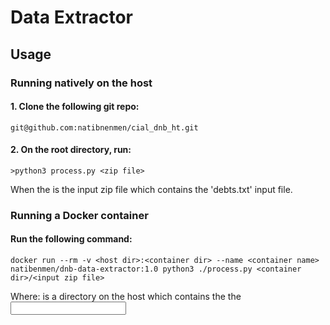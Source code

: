 # Data Extractor

## Usage
### Running natively on the host
#### 1. Clone  the following git repo:
    git@github.com:natibnenmen/cial_dnb_ht.git

#### 2. On the root directory, run:
    >python3 process.py <zip file>

When the <zip file> is the input zip file which contains the 'debts.txt' input file.

### Running a Docker container
#### Run the following command:
    docker run --rm -v <host dir>:<container dir> --name <container name> natibenmen/dnb-data-extractor:1.0 python3 ./process.py <container dir>/<input zip file>

Where:
    <host dir> is a directory on the host which contains the the <input zip file>